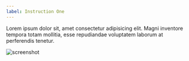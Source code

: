 ```yaml
---
label: Instruction One
---
```


Lorem ipsum dolor sit, amet consectetur adipisicing elit. Magni inventore tempora totam mollitia, esse repudiandae voluptatem laborum at perferendis tenetur.

![screenshot](https://images.pexels.com/photos/38519/macbook-laptop-ipad-apple-38519.jpeg?auto=compress&cs=tinysrgb&w=800)
